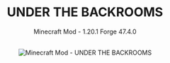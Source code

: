<div align="center">

<h1>UNDER THE BACKROOMS</h1>
Minecraft Mod -  1.20.1 Forge 47.4.0<br><br>

![Minecraft Mod - UNDER THE BACKROOMS](https://img.shields.io/badge/The_Backrooms-Minecraft_Mod-orange?style=for-the-badge&labelColor=yellow)

</div>
